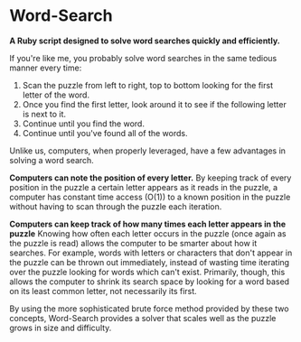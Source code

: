 Word-Search
===========

**A Ruby script designed to solve word searches quickly and efficiently.**

If you're like me, you probably solve word searches in the same tedious manner every time:

   1. Scan the puzzle from left to right, top to bottom looking for the first letter of the word.
   2. Once you find the first letter, look around it to see if the following letter is next to it.
   3. Continue until you find the word.
   4. Continue until you've found all of the words.

Unlike us, computers, when properly leveraged, have a few advantages in solving a word search.

**Computers can note the position of every letter.**
By keeping track of every position in the puzzle a certain letter appears as it reads in the puzzle, a computer has constant time access (O(1)) to a known position in the puzzle without having to scan through the puzzle each iteration.

**Computers can keep track of how many times each letter appears in the puzzle**
Knowing how often each letter occurs in the puzzle (once again as the puzzle is read) allows the computer to be smarter about how it searches. For example, words with letters or characters that don't appear in the puzzle can be thrown out immediately, instead of wasting time iterating over the puzzle looking for words which can't exist. Primarily, though, this allows the computer to shrink its search space by looking for a word based on its least common letter, not necessarily its first.

By using the more sophisticated brute force method provided by these two concepts, Word-Search provides a solver that scales well as the puzzle grows in size and difficulty.